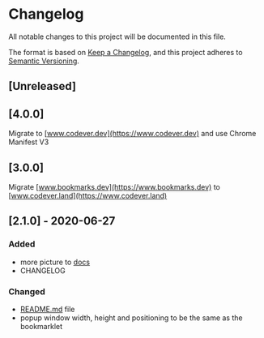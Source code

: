 # Changelog

All notable changes to this project will be documented in this file.

The format is based on [Keep a Changelog](https://keepachangelog.com/en/1.0.0/),
and this project adheres to [Semantic Versioning](https://semver.org/spec/v2.0.0.html).

## [Unreleased]

## [4.0.0]

Migrate to [www.codever.dev](https://www.codever.dev) and use Chrome Manifest V3

## [3.0.0]

Migrate [www.bookmarks.dev](https://www.bookmarks.dev) to [www.codever.land](https://www.codever.land)

## [2.1.0] - 2020-06-27

### Added
- more picture to [docs](resources)
- CHANGELOG

### Changed
- [README.md](./README.md) file
- popup window width, height and positioning to be the same as the bookmarklet
